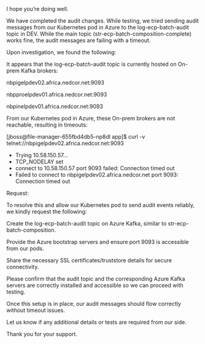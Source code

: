 I hope you’re doing well.

We have completed the audit changes. While testing, we tried sending audit messages from our Kubernetes pod in Azure to the log-ecp-batch-audit topic in DEV. While the main topic (str-ecp-batch-composition-complete) works fine, the audit messages are failing with a timeout.

Upon investigation, we found the following:

It appears that the log-ecp-batch-audit topic is currently hosted on On-prem Kafka brokers:

nbpigelpdev02.africa.nedcor.net:9093

nbpproelpdev01.africa.nedcor.net:9093

nbpinelpdev01.africa.nedcor.net:9093

From our Kubernetes pod in Azure, these On-prem brokers are not reachable, resulting in timeouts:

[jboss@file-manager-655fbd4db5-np8dl app]$ curl -v telnet://nbpigelpdev02.africa.nedcor.net:9093
* Trying 10.58.150.57...
* TCP_NODELAY set
* connect to 10.58.150.57 port 9093 failed: Connection timed out
* Failed to connect to nbpigelpdev02.africa.nedcor.net port 9093: Connection timed out


Request:

To resolve this and allow our Kubernetes pod to send audit events reliably, we kindly request the following:

Create the log-ecp-batch-audit topic on Azure Kafka, similar to str-ecp-batch-composition.

Provide the Azure bootstrap servers and ensure port 9093 is accessible from our pods.

Share the necessary SSL certificates/truststore details for secure connectivity.

Please confirm that the audit topic and the corresponding Azure Kafka servers are correctly installed and accessible so we can proceed with testing.

Once this setup is in place, our audit messages should flow correctly without timeout issues.

Let us know if any additional details or tests are required from our side.

Thank you for your support.
